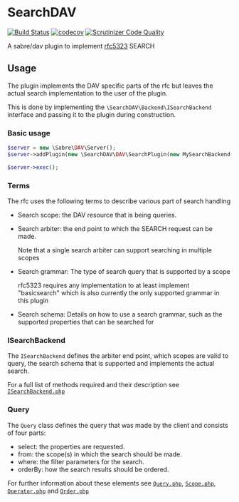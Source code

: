 # SearchDAV

[![Build Status](https://travis-ci.org/icewind1991/SearchDAV.svg?branch=master)](https://travis-ci.org/icewind1991/SearchDAV)
[![codecov](https://codecov.io/gh/icewind1991/SearchDAV/branch/master/graph/badge.svg)](https://codecov.io/gh/icewind1991/SearchDAV)
[![Scrutinizer Code Quality](https://scrutinizer-ci.com/g/icewind1991/SearchDAV/badges/quality-score.png?b=master)](https://scrutinizer-ci.com/g/icewind1991/SearchDAV/?branch=master)

A sabre/dav plugin to implement [rfc5323](https://tools.ietf.org/search/rfc5323) SEARCH

## Usage

The plugin implements the DAV specific parts of the rfc but leaves the actual search
implementation to the user of the plugin.

This is done by implementing the `\SearchDAV\Backend\ISearchBackend` interface and passing
it to the plugin during construction.

### Basic usage

```php
$server = new \Sabre\DAV\Server();
$server->addPlugin(new \SearchDAV\DAV\SearchPlugin(new MySearchBackend()));

$server->exec();
```

### Terms

The rfc uses the following terms to describe various part of search handling

- Search scope: the DAV resource that is being queries.
- Search arbiter: the end point to which the SEARCH request can be made.
 
  Note that a single search arbiter can support searching in multiple scopes
  
- Search grammar: The type of search query that is supported by a scope
 
  rfc5323 requires any implementation to at least implement "basicsearch" which is 
  also currently the only supported grammar in this plugin
  
- Search schema: Details on how to use a search grammar,
such as the supported properties that can be searched for


### ISearchBackend

The `ISearchBackend` defines the arbiter end point, which scopes are valid to query,
the search schema that is supported and implements the actual search.

For a full list of methods required and their description see [`ISearchBackend.php`](src/Backend/ISearchBackend.php)

### Query

The `Query` class defines the query that was made by the client and consists of four parts:

- select: the properties are requested.
- from: the scope(s) in which the search should be made.
- where: the filter parameters for the search.
- orderBy: how the search results should be ordered.

For further information about these elements see
 [`Query.php`](src/Query/Query.php), [`Scope.php`](src/Query/Scope.php),
  [`Operator.php`](src/Query/Operator.php) and [`Order.php`](src/Query/Order.php)
